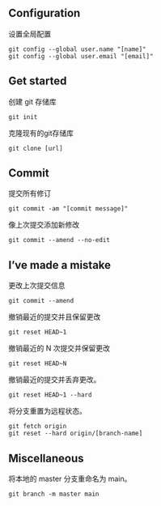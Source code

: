 ## Configuration

设置全局配置

```shell
git config --global user.name "[name]"
git config --global user.email "[email]"
```

## Get started

创建 git 存储库

```shell
git init
```

克隆现有的git存储库

```shell
git clone [url]
```

## Commit

提交所有修订

```shell
git commit -am "[commit message]"
```

像上次提交添加新修改

```shell
git commit --amend --no-edit
```

## I’ve made a mistake

更改上次提交信息

```shell
git commit --amend
```

撤销最近的提交并且保留更改

```shell
git reset HEAD~1
```

撤销最近的 N 次提交并保留更改

```shell
git reset HEAD~N
```

撤销最近的提交并丢弃更改。

```shell
git reset HEAD~1 --hard
```

将分支重置为远程状态。

```shell
git fetch origin
git reset --hard origin/[branch-name]
```

## Miscellaneous

将本地的 master 分支重命名为 main。








```shell
git branch -m master main
```
